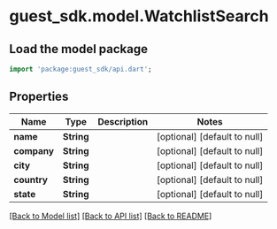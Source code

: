 # guest_sdk.model.WatchlistSearch

## Load the model package
```dart
import 'package:guest_sdk/api.dart';
```

## Properties
Name | Type | Description | Notes
------------ | ------------- | ------------- | -------------
**name** | **String** |  | [optional] [default to null]
**company** | **String** |  | [optional] [default to null]
**city** | **String** |  | [optional] [default to null]
**country** | **String** |  | [optional] [default to null]
**state** | **String** |  | [optional] [default to null]

[[Back to Model list]](../README.md#documentation-for-models) [[Back to API list]](../README.md#documentation-for-api-endpoints) [[Back to README]](../README.md)


